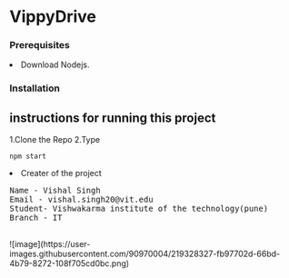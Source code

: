 # VippyDrive
 ### Prerequisites
<li> Download Nodejs.
 
### Installation

## instructions for running this project
1.Clone the Repo
2.Type
```
npm start
```


<li>Creater of the project
<pre>
Name - Vishal Singh
Email - vishal.singh20@vit.edu
Student- Vishwakarma institute of the technology(pune)
Branch - IT
 </pre>
![image](https://user-images.githubusercontent.com/90970004/219328327-fb97702d-66bd-4b79-8272-108f705cd0bc.png)

 
